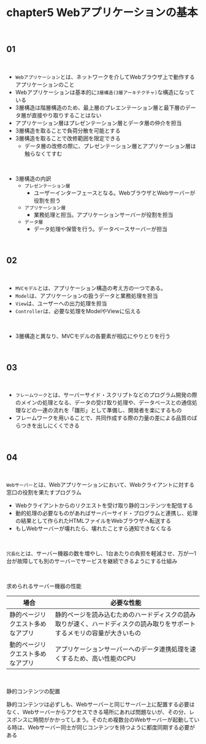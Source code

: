 # chapter5 Webアプリケーションの基本

<br>

## 01

<br>

- `Webアプリケーション`とは、ネットワークを介してWebブラウザ上で動作するアプリケーションのこと
- Webアプリケーションは基本的に`3層構造(3層アーキテクチャ)`な構造になっている
- 3層構造は階層構造のため、最上層のプレエンテーション層と最下層のデータ層が直接やり取りすることはない
- アプリケーション層はプレゼンテーション層とデータ層の仲介を担当
- 3層構造を取ることで負荷分散を可能とする
- 3層構造を取ることで改修範囲を限定できる
  - データ層の改修の際に、プレゼンテーション層とアプリケーション層は触らなくてすむ

<br>

- 3層構造の内訳
  - `プレゼンテーション層`
    - ユーザーインターフェースとなる。WebブラウザとWebサーバーが役割を担う
  - `アプリケーション層`
    - 業務処理と担当。アプリケーションサーバーが役割を担当
  - `データ層`
    - データ処理や保管を行う。データベースサーバーが担当

<br>

## 02

<br>

- `MVCモデル`とは、アプリケーション構造の考え方の一つである。
- `Model`は、アプリケーションの扱うデータと業務処理を担当
- `View`は、ユーザーへの出力処理を担当
- `Controller`は、必要な処理をModelやViewに伝える

<br>

- 3層構造と異なり、MVCモデルの各要素が相応にやりとりを行う

<br>

## 03

<br>

- `フレームワーク`とは、サーバーサイド・スクリプトなどのプログラム開発の際のメインの処理となる、データの受け取り処理や、データベースとの通信処理などの一連の流れを「雛形」として準備し、開発者を楽にするもの
- フレームワークを用いることで、共同作成する際の力量の差による品質のばらつきを出しにくくできる

<br>

## 04

<br>

`Webサーバー`とは、Webアプリケーションにおいて、Webクライアントに対する窓口の役割を果たすプログラム

- Webクライアントからのリクエストを受け取り静的コンテンツを配信する
- 動的処理の必要なものがあればサーバーサイド・プログラムと連携し、処理の結果として作られたHTMLファイルをWebブラウザへ転送する
- もしWebサーバーが壊れたら、壊れたことすら通知できなくなる

<br>

`冗長化`とは、サーバー機器の数を増やし、1台あたりの負担を軽減させ、万が一1台が故障しても別のサーバーでサービスを継続できるようにする仕組み

<br>

求められるサーバー機器の性能

|場合|必要な性能|
|-|-|
|静的ページリクエスト多めなアプリ|静的ページを読み込むためのハードディスクの読み取りが速く、ハードディスクの読み取りをサポートするメモリの容量が大きいもの|
|動的ページリクエスト多めなアプリ|アプリケーションサーバーへのデータ連携処理を速くするため、高い性能のCPU|

<br>

静的コンテンツの配置

静的コンテンツは必ずしも、Webサーバーと同じサーバー上に配置する必要はなく、Webサーバーからアクセスできる場所にあれば問題ないが、その分、レスポンスに時間がかかってしまう。そのため複数台のWebサーバーが起動している時は、Webサーバー同士が同じコンテンツを持つように都度同期する必要がある